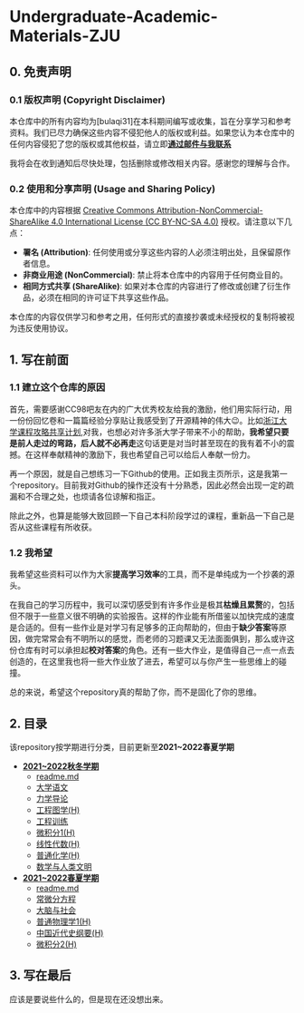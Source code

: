 # Undergraduate-Academic-Materials-ZJU

## 0. 免责声明

### 0.1 版权声明 (Copyright Disclaimer)

本仓库中的所有内容均为[bulaqi31]在本科期间编写或收集，旨在分享学习和参考资料。我们已尽力确保这些内容不侵犯他人的版权或利益。如果您认为本仓库中的任何内容侵犯了您的版权或其他权益，请立即[**通过邮件与我联系**](mailto:3210105423@zju.edu.cn)

我将会在收到通知后尽快处理，包括删除或修改相关内容。感谢您的理解与合作。

### 0.2 使用和分享声明 (Usage and Sharing Policy)

本仓库中的内容根据 [Creative Commons Attribution-NonCommercial-ShareAlike 4.0 International License (CC BY-NC-SA 4.0)](https://creativecommons.org/licenses/by-nc-sa/4.0/) 授权。请注意以下几点：

- **署名 (Attribution)**: 任何使用或分享这些内容的人必须注明出处，且保留原作者信息。
- **非商业用途 (NonCommercial)**: 禁止将本仓库中的内容用于任何商业目的。
- **相同方式共享 (ShareAlike)**: 如果对本仓库的内容进行了修改或创建了衍生作品，必须在相同的许可证下共享这些作品。

本仓库的内容仅供学习和参考之用，任何形式的直接抄袭或未经授权的复制将被视为违反使用协议。

## 1. 写在前面

### 1.1 建立这个仓库的原因

首先，需要感谢CC98吧友在内的广大优秀校友给我的激励，他们用实际行动，用一份份回忆卷和一篇篇经验分享贴让我感受到了开源精神的伟大😉。比如[浙江大学课程攻略共享计划](https://github.com/QSCTech/zju-icicles),对我，也想必对许多浙大学子带来不小的帮助，**我希望只要是前人走过的弯路，后人就不必再走**这句话更是对当时甚至现在的我有着不小的震撼。在这样奉献精神的激励下，我也希望自己可以给后人奉献一份力。

再一个原因，就是自己想练习一下Github的使用。正如我主页所示，这是我第一个repository。目前我对Github的操作还没有十分熟悉，因此必然会出现一定的疏漏和不合理之处，也烦请各位谅解和指正。

除此之外，也算是能够大致回顾一下自己本科阶段学过的课程，重新品一下自己是否从这些课程有所收获。

### 1.2 我希望

我希望这些资料可以作为大家**提高学习效率**的工具，而不是单纯成为一个抄袭的源头。

在我自己的学习历程中，我可以深切感受到有许多作业是极其**枯燥且累赘**的，包括但不限于一些意义很不明确的实验报告。这样的作业能有所借鉴以加快完成的速度是合适的。但有一些作业是对学习有足够多的正向帮助的，但由于**缺少答案**等原因，做完常常会有不明所以的感觉，而老师的习题课又无法面面俱到，那么或许这份仓库有时可以承担起**校对答案**的角色。还有一些大作业，是值得自己一点一点去创造的，在这里我也将一些大作业放了进去，希望可以与你产生一些思维上的碰撞。

总的来说，希望这个repository真的帮助了你，而不是固化了你的思维。

## 2. 目录

该repository按学期进行分类，目前更新至**2021~2022春夏学期**

- **[2021~2022秋冬学期](/2021~2022秋冬)**
  - [readme.md](/2021~2022秋冬/readme.md)
  - [大学语文](/2021~2022秋冬/大学语文)
  - [力学导论](/2021~2022秋冬/力学导论)
  - [工程图学(H)](/2021~2022秋冬/工程图学(H))
  - [工程训练](/2021~2022秋冬/工程训练)
  - [微积分1(H)](/2021~2022秋冬/微积分1(H))
  - [线性代数(H)](/2021~2022秋冬/线性代数(H))
  - [普通化学(H)](/2021~2022秋冬/普通化学(H))
  - [数学与人类文明](/2021~2022秋冬/数学与人类文明)
- **[2021~2022春夏学期](/2021~2022春夏)**
  - [readme.md](/2021~2022春夏/readme.md)
  - [常微分方程](/2021~2022春夏/常微分方程)
  - [大脑与社会](/2021~2022春夏/大脑与社会)
  - [普通物理学1(H)](/2021~2022春夏/普通物理学(H))
  - [中国近代史纲要(H)](/2021~2022春夏/中国近代史纲要(H))
  - [微积分2(H)](/2021~2022春夏/微积分2(H))
  
## 3. 写在最后

应该是要说些什么的，但是现在还没想出来。
